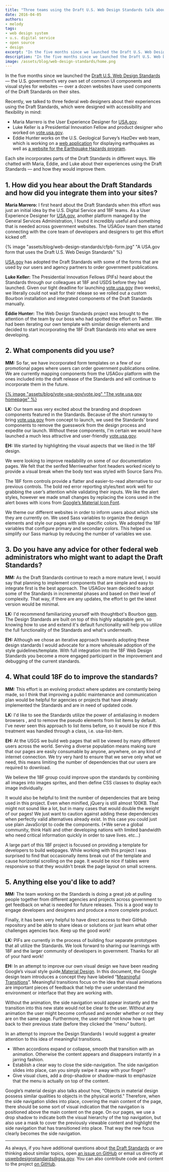 ```yaml
---
title: "Three teams using the Draft U.S. Web Design Standards talk about their experiences"
date: 2016-04-05
authors:
- melody
tags:
- web design system
- u.s. digital service
- open source
- design
excerpt: "In the five months since we launched the Draft U.S. Web Design Standards over a dozen websites have used components of the Draft Standards on their sites. Recently, we talked to three federal web designers about their experiences using the Draft Standards."
description: "In the five months since we launched the Draft U.S. Web Design Standards over a dozen websites have used components of the Draft Standards on their sites. Recently, we talked to three federal web designers about their experiences using the Draft Standards."
image: /assets/blog/web-design-standards/home.png
---
```


In the five months since we launched the [Draft U.S. Web Design
Standards](https://playbook.cio.gov/designstandards) — the U.S.
government’s very own set of common UI components and visual styles for
websites — over a dozen websites have used components of the Draft
Standards on their sites.

Recently, we talked to three federal web designers about their
experiences using the Draft Standards, which were designed with
accessibility and flexibility in mind:

-   Maria Marrero is the User Experience Designer for [USA.gov](https://www.usa.gov/).
-   Luke Keller is a Presidential Innovation Fellow and product designer who worked on [vote.usa.gov](https://vote.usa.gov/).
-   Eddie Hunter works on the U.S. Geological Survey’s HazDev web team, which is working on a [web application](https://github.com/usgs/earthquake-eventpages) for displaying earthquakes as well as [a website for the Earthquake Hazards program](http://earthquake.usgs.gov/).

Each site incorporates parts of the Draft Standards in different ways.
We chatted with Maria, Eddie, and Luke about their experiences using the
Draft Standards — and how they would improve them.

## 1. How did you hear about the Draft Standards and how did you integrate them into your sites?

**Maria Marrero:** I first heard about the Draft Standards when this effort was
just an initial idea by the U.S. Digital Service and 18F teams. As a
User Experience Designer for [USA.gov](https://www.usa.gov/), another
platform managed by the General Services Administration, I found it
incredibly useful and something that is needed across government
websites. The USAGov team then started connecting with the core team of
developers and designers to get this effort kicked off.

{% image "assets/blog/web-design-standards/cfpb-form.jpg" "A USA.gov form that uses the Draft U.S. Web Design Standards" %}

[USA.gov](https://www.usa.gov/) has adopted the Draft Standards with
some of the forms that are used by our users and agency partners to
order government publications.

**Luke Keller:** The Presidential Innovation Fellows (PIFs) heard about the
Standards through our colleagues at 18F and USDS before they had
launched. Given our tight deadline for launching
[vote.usa.gov](http://vote.usa.gov/) (two weeks), we literally could
not wait for their release so we rolled out a custom Bourbon
installation and integrated components of the Draft Standards manually.

**Eddie Hunter:** The Web Design Standards project was brought to the attention of
the team by our boss who had spotted the effort on Twitter. We had been
iterating our own template with similar design elements and decided to
start incorporating the 18F Draft Standards into what we were
developing.

## 2. What components did you use?

**MM:** So far, we have incorporated form templates on a few of our
promotional pages where users can order government publications online.
We are currently mapping components from the USAGov platform with the
ones included into the draft release of the Standards and will continue
to incorporate them in the future.

[{% image "assets/blog/vote-usa-gov/vote.jpg" "The vote.usa.gov homepage" %}](http://vote.usa.gov/)

**LK:** Our team was very excited about the branding and dropdown
components featured in the Standards. Because of the short runway to
bring [vote.usa.gov](http://vote.usa.gov/) from concept to launch, we
used the Standards' brand components to remove the guesswork from the
design process and expedite our launch. Without these components, I'm
certain we would have launched a much less attractive and user-friendly
[vote.usa.gov](http://vote.usa.gov/).

**EH:** We started by highlighting the visual aspects that we liked in
the 18F design.

We were looking to improve readability on some of our documentation
pages. We felt that the serifed Merriweather font headers worked nicely
to provide a visual break when the body text was styled with Source Sans
Pro.

The 18F form controls provide a flatter and easier-to-read alternative
to our previous controls. The bold red error reporting styles/text work
well for grabbing the user’s attention while validating their inputs. We
like the alert styles, however we made small changes by replacing the
icons used in the alert boxes with icons from [Google’s Material Icon
Font](https://design.google.com/icons/).

We theme our different websites in order to inform users about which
site they are currently on. We used Sass variables to organize the
design elements and style our pages with site specific colors. We
adopted the 18F variables that configure primary and secondary colors.
This helped us simplify our Sass markup by reducing the number of
variables we use.

## 3. Do you have any advice for other federal web administrators who might want to adapt the Draft Standards?

**MM:** As the Draft Standards continue to reach a more mature level, I
would say that planning to implement components that are simple and easy
to integrate first is the best approach. The USAGov team decided to
adopt some of the Standards in incremental phases and based on their
level of complexity. That way, if there are any updates, the effort to
get the latest version would be minimal.

**LK:** I'd recommend familiarizing yourself with thoughtbot's Bourbon
[gem](https://github.com/thoughtbot/bourbon). The Design Standards are
built on top of this highly adaptable gem, so knowing how to use and
extend it's default functionality will help you utilize the full
functionality of the Standards and what's underneath.

**EH:** Although we chose an iterative approach towards adopting these
design standards I would advocate for a more wholesale adoption of the
style guidelines/template. With full integration into the 18F Web
Design Standards you become a more engaged participant in the
improvement and debugging of the current standards.

## 4. What could 18F do to improve the standards?

**MM:** This effort is an evolving product where updates are constantly
being made, so I think that improving a public maintenance and
communication plan would be helpful for agencies or projects that have
already implemented the Standards and are in need of updated code.

**LK:** I'd like to see the Standards utilize the power of antialiasing
in modern browsers , and to remove the pseudo elements from list items
by default. I've never seen this approach to list items before, so it
would be nice if this treatment was handled through a class, i.e.
usa-list-item.

**EH:** At the USGS we build web pages that will be viewed by many
different users across the world. Serving a diverse population means
making sure that our pages are easily consumable by anyone, anywhere, on
any kind of internet connection. We try very hard to ensure that we
serve only what we need, this means limiting the number of dependencies
that our users are required to download.

We believe the 18F group could improve upon the standards by combining
all images into images sprites, and then define CSS classes to display
each image individually.

It would also be helpful to limit the number of dependencies that are
being used in this project. Even when minified, jQuery is still almost
100KB. That might not sound like a lot, but in many cases that would
double the weight of our pages! We just want to caution against adding
these dependencies when perfectly valid alternatives already exist. In
this case you could just use plain JavaScript to code the components.
(\*We serve a global community, think Haiti and other developing nations
with limited bandwidth who need critical information quickly in order to
save lives. etc...)

A large part of this 18F project is focused on providing a template for
developers to build webpages. While working with this project I was
surprised to find that occasionally items break out of the template and
cause horizontal scrolling on the page. It would be nice if tables were
responsive so that they wouldn't break the page layout on small screens.

## 5. Anything else you'd like to add?

**MM:** The team working on the Standards is doing a great job at
pulling people together from different agencies and projects across
government to get feedback on what is needed for future releases. This
is a good way to engage developers and designers and produce a more
complete product.

Finally, it has been very helpful to have direct access to their GitHub
repository and be able to share ideas or solutions or just learn what
other challenges agencies face. Keep up the good work!

**LK:** PIFs are currently in the process of building four separate
prototypes that all utilize the Standards. We look forward to sharing
our learnings with 18F and the larger community of developers in
government. Thanks for all of your hard work!

**EH:** In an attempt to improve our own visual design we have been
reading Google’s visual style guide,[Material
Design](https://www.google.com/design/spec/material-design/introduction.html).
In this document, the Google design team introduces a concept they have
labeled “[Meaningful
Transitions](https://www.google.com/design/spec/animation/meaningful-transitions.html)”.
Meaningful transitions focus on the idea that visual animations are
important pieces of feedback that help the user understand the
environment or interface that they are working with.

Without the animation, the side navigation would appear instantly and
the transition into this new state would not be clear to the user.
Without any animation the user might become confused and wonder whether
or not they are on the same page. Furthermore, the user might not know
how to get back to their previous state (before they clicked the “menu”
button).

In an attempt to improve the Design Standards I would suggest a greater
attention to this idea of meaningful transitions.

-   When accordions expand or collapse, smooth that transition with an animation. Otherwise the content appears and disappears instantly in a jarring fashion.
-   Establish a clear way to close the side-navigation. The side navigation slides into place, can you simply swipe it away with your finger?
-   Give visual clues, add a drop-shadow or shadow-mask to emphasize that the menu is actually on top of the content.

Google’s material design also talks about how, “Objects in material
design possess similar qualities to objects in the physical world.”
Therefore, when the side navigation slides into place, covering the main
content of the page, there should be some sort of visual indication that
the navigation is positioned above the main content on the page. On our
pages, we use a drop shadow to indicate both the visual hierarchy of the
top navigation, but also use a mask to cover the previously viewable
content and highlight the side navigation that has transitioned into
place. That way the new focus clearly becomes the side navigation.

----

As always, if you have additional questions about [the Draft
Standards](https://playbook.cio.gov/designstandards/) or are thinking
about similar topics, open [an issue on
GitHub](https://github.com/18F/web-design-standards/issues) or email us
directly at uswebdesignstandards@gsa.gov. You can also contribute code
and content to the project [on
GitHub](https://github.com/18F/web-design-standards).
